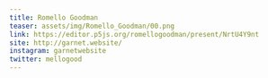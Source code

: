 ```yaml
---
title: Romello Goodman
teaser: assets/img/Romello_Goodman/00.png
link: https://editor.p5js.org/romellogoodman/present/NrtU4Y9nt
site: http://garnet.website/
instagram: garnetwebsite
twitter: mellogood
---
```

